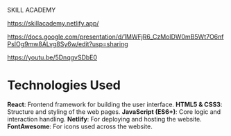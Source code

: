 SKILL ACADEMY


https://skillacademy.netlify.app/


https://docs.google.com/presentation/d/1MWFjR6_CzMolDW0mB5Wt7O6nfPsIOg9mw8ALvg8Sy6w/edit?usp=sharing

https://youtu.be/5DnqgvSDbE0

# Technologies Used

 **React**: Frontend framework for building the user interface.
 **HTML5 & CSS3**: Structure and styling of the web pages.
 **JavaScript (ES6+)**: Core logic and interaction handling.
 **Netlify**: For deploying and hosting the website.
 **FontAwesome**: For icons used across the website.
